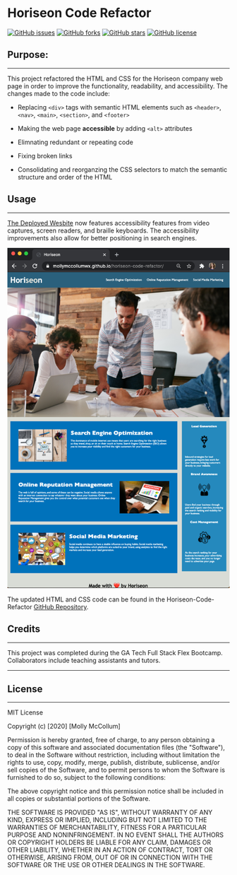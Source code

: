 # Horiseon Code Refactor

[![GitHub issues](https://img.shields.io/github/issues/mollymccollumwx/horiseon-code-refactor)](https://github.com/mollymccollumwx/horiseon-code-refactor/issues) [![GitHub forks](https://img.shields.io/github/forks/mollymccollumwx/horiseon-code-refactor)](https://github.com/mollymccollumwx/horiseon-code-refactor/network) [![GitHub stars](https://img.shields.io/github/stars/mollymccollumwx/horiseon-code-refactor)](https://github.com/mollymccollumwx/horiseon-code-refactor/stargazers) [![GitHub license](https://img.shields.io/github/license/mollymccollumwx/horiseon-code-refactor)](https://github.com/mollymccollumwx/horiseon-code-refactor) 

## Purpose:

---

This project refactored the HTML and CSS for the Horiseon company web page in order to improve the functionality, readability, and accessibility. The changes made to the code include:

* Replacing `<div>` tags with semantic HTML elements such as `<header>`, `<nav>`, `<main>`, `<section>`, and `<footer>`

* Making the web page **accessible** by adding `<alt>` attributes

* Elimnating redundant or repeating code 

* Fixing broken links 

* Consolidating and reorganzing the CSS selectors to match the semantic structure and order of the HTML 


## Usage

---

[The Deployed Wesbite](https://mollymccollumwx.github.io/horiseon-code-refactor/ "Refactored Horiseon Website") now features accessibility features from video captures, screen readers, and braille keyboards. The accessibility improvements also allow for better positioning in search engines. 

![Updated Horiseon Webpage](assets/images/Horiseon-Completed-Webpage.png)

The updated HTML and CSS code can be found in the Horiseon-Code-Refactor [GitHub Repository](https://github.com/mollymccollumwx/horiseon-code-refactor "Horiseon Code Refactor Repository").

## Credits

---

This project was completed during the GA Tech Full Stack Flex Bootcamp. Collaborators include teaching assistants and tutors.  

---

## License 

---


MIT License

Copyright (c) [2020] [Molly McCollum]

Permission is hereby granted, free of charge, to any person obtaining a copy
of this software and associated documentation files (the "Software"), to deal
in the Software without restriction, including without limitation the rights
to use, copy, modify, merge, publish, distribute, sublicense, and/or sell
copies of the Software, and to permit persons to whom the Software is
furnished to do so, subject to the following conditions:

The above copyright notice and this permission notice shall be included in all
copies or substantial portions of the Software.

THE SOFTWARE IS PROVIDED "AS IS", WITHOUT WARRANTY OF ANY KIND, EXPRESS OR
IMPLIED, INCLUDING BUT NOT LIMITED TO THE WARRANTIES OF MERCHANTABILITY,
FITNESS FOR A PARTICULAR PURPOSE AND NONINFRINGEMENT. IN NO EVENT SHALL THE
AUTHORS OR COPYRIGHT HOLDERS BE LIABLE FOR ANY CLAIM, DAMAGES OR OTHER
LIABILITY, WHETHER IN AN ACTION OF CONTRACT, TORT OR OTHERWISE, ARISING FROM,
OUT OF OR IN CONNECTION WITH THE SOFTWARE OR THE USE OR OTHER DEALINGS IN THE
SOFTWARE.